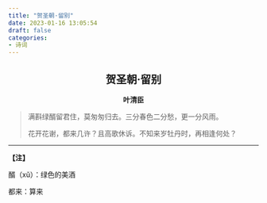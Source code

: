 ```yaml
---
title: "贺圣朝·留别"
date: 2023-01-16 13:05:54
draft: false
categories:
- 诗词
---
```


## <center>贺圣朝·留别</center>
**<center>叶清臣</center>**

> 满斟绿醑留君住，莫匆匆归去。三分春色二分愁，更一分风雨。
>
> 花开花谢，都来几许？且高歌休诉。不知来岁牡丹时，再相逢何处？

----

**【注】**

醑（xǔ）：绿色的美酒

都来：算来